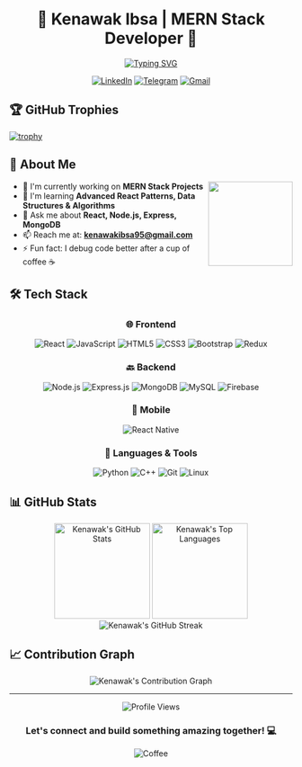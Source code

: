 
<div align="center">
  
# 🚀 Kenawak Ibsa | MERN Stack Developer 🚀

[![Typing SVG](https://readme-typing-svg.herokuapp.com?font=Fira+Code&pause=1000&color=0C7BDC&center=true&vCenter=true&width=435&lines=Full+Stack+Developer;MERN+Stack+Specialist;Problem+Solver;Coffee+Enthusiast+☕)](https://git.io/typing-svg)

<p align="center">
  <a href="https://linkedin.com/in/kenawak"><img src="https://img.shields.io/badge/LinkedIn-0077B5?style=for-the-badge&logo=linkedin&logoColor=white" alt="LinkedIn"/></a>
  <a href="https://t.me/Kenawak_Ibsa"><img src="https://img.shields.io/badge/Telegram-2CA5E0?style=for-the-badge&logo=telegram&logoColor=white" alt="Telegram"/></a>
  <a href="mailto:kenawakibsa95@gmail.com"><img src="https://img.shields.io/badge/Gmail-D14836?style=for-the-badge&logo=gmail&logoColor=white" alt="Gmail"/></a>
</p>

</div>

## 🏆 GitHub Trophies
[![trophy](https://github-profile-trophy.vercel.app/?username=kenawak&theme=nord&column=7&margin-w=15&margin-h=15)](https://github.com/ryo-ma/github-profile-trophy)

## 💫 About Me

<img align="right" height="150" src="https://media.giphy.com/media/v1.Y2lkPTc5MGI3NjExNmQ1OTBjMzIwZDM4ZmE3MzM5MzI0ZjQ5ZWM5ZDM4NzBkZDRkNmNiYiZlcD12MV9pbnRlcm5hbF9naWZzX2dpZklkJmN0PWc/bGgsc5mWoryfgKBx1u/giphy.gif"/>

- 🔭 I'm currently working on **MERN Stack Projects**
- 🌱 I'm learning **Advanced React Patterns, Data Structures & Algorithms**
- 💬 Ask me about **React, Node.js, Express, MongoDB**
- 📫 Reach me at: **kenawakibsa95@gmail.com**
- ⚡ Fun fact: I debug code better after a cup of coffee ☕

## 🛠️ Tech Stack

<div align="center">

### 🌐 Frontend
![React](https://img.shields.io/badge/React-20232A?style=for-the-badge&logo=react&logoColor=61DAFB)
![JavaScript](https://img.shields.io/badge/JavaScript-F7DF1E?style=for-the-badge&logo=javascript&logoColor=black)
![HTML5](https://img.shields.io/badge/HTML5-E34F26?style=for-the-badge&logo=html5&logoColor=white)
![CSS3](https://img.shields.io/badge/CSS3-1572B6?style=for-the-badge&logo=css3&logoColor=white)
![Bootstrap](https://img.shields.io/badge/Bootstrap-563D7C?style=for-the-badge&logo=bootstrap&logoColor=white)
![Redux](https://img.shields.io/badge/Redux-593D88?style=for-the-badge&logo=redux&logoColor=white)

### 🔙 Backend
![Node.js](https://img.shields.io/badge/Node.js-339933?style=for-the-badge&logo=nodedotjs&logoColor=white)
![Express.js](https://img.shields.io/badge/Express.js-000000?style=for-the-badge&logo=express&logoColor=white)
![MongoDB](https://img.shields.io/badge/MongoDB-4EA94B?style=for-the-badge&logo=mongodb&logoColor=white)
![MySQL](https://img.shields.io/badge/MySQL-005C84?style=for-the-badge&logo=mysql&logoColor=white)
![Firebase](https://img.shields.io/badge/Firebase-FFCA28?style=for-the-badge&logo=firebase&logoColor=black)

### 📱 Mobile
![React Native](https://img.shields.io/badge/React_Native-20232A?style=for-the-badge&logo=react&logoColor=61DAFB)

### 🧰 Languages & Tools
![Python](https://img.shields.io/badge/Python-3776AB?style=for-the-badge&logo=python&logoColor=white)
![C++](https://img.shields.io/badge/C%2B%2B-00599C?style=for-the-badge&logo=c%2B%2B&logoColor=white)
![Git](https://img.shields.io/badge/GIT-E44C30?style=for-the-badge&logo=git&logoColor=white)
![Linux](https://img.shields.io/badge/Linux-FCC624?style=for-the-badge&logo=linux&logoColor=black)

</div>

## 📊 GitHub Stats

<div align="center">
  <img src="https://github-readme-stats.vercel.app/api?username=kenawak&show_icons=true&theme=tokyonight&hide_border=true&count_private=true" alt="Kenawak's GitHub Stats" height="170"/>
  <img src="https://github-readme-stats.vercel.app/api/top-langs/?username=kenawak&layout=compact&theme=tokyonight&hide_border=true" alt="Kenawak's Top Languages" height="170"/>
</div>

<div align="center">
  <img src="https://github-readme-streak-stats.herokuapp.com/?user=kenawak&theme=tokyonight&hide_border=true" alt="Kenawak's GitHub Streak" />
</div>

## 📈 Contribution Graph

<div align="center">
  <img src="https://github-profile-summary-cards.vercel.app/api/cards/profile-details?username=kenawak&theme=tokyonight" alt="Kenawak's Contribution Graph" />
</div>

---

<div align="center">
  <img src="https://komarev.com/ghpvc/?username=kenawak&style=flat-square&color=blue" alt="Profile Views"/>
  
  ### Let's connect and build something amazing together! 💻
  
  ![Coffee](https://img.shields.io/badge/Coffee%20Level-100%25-brown?style=for-the-badge&logo=buy-me-a-coffee&logoColor=white)
</div>
